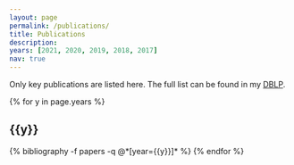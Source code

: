 ```yaml
---
layout: page
permalink: /publications/
title: Publications
description: 
years: [2021, 2020, 2019, 2018, 2017]
nav: true
---
```


Only key publications are listed here. The full list can be found in my [DBLP](https://dblp.org/pid/154/4313.html).

<div class="publications">

{% for y in page.years %}
  <h2 class="year">{{y}}</h2>
  {% bibliography -f papers -q @*[year={{y}}]* %}
{% endfor %}

</div>